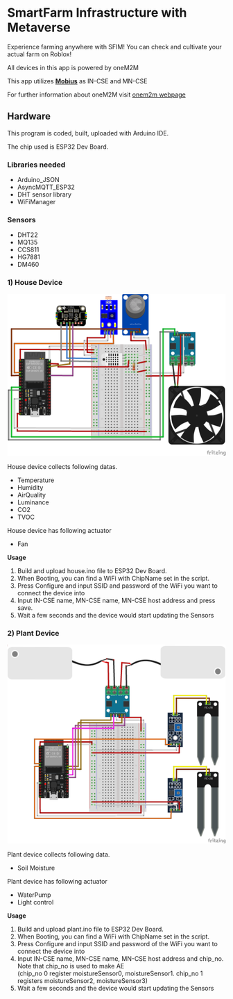 # SmartFarm Infrastructure with Metaverse
Experience farming anywhere with SFIM! You can check and cultivate your actual farm on Roblox!

All devices in this app is powered by oneM2M

This app utilizes [**Mobius**](https://github.com/IoTKETI/Mobius) as IN-CSE and MN-CSE

For further information about oneM2M visit [onem2m webpage](onem2m.org)
<br>

## Hardware

This program is coded, built, uploaded with Arduino IDE. 

The chip used is ESP32 Dev Board.

### Libraries needed

- Arduino_JSON
- AsyncMQTT_ESP32
- DHT sensor library
- WiFiManager

### Sensors

- DHT22
- MQ135
- CCS811
- HG7881
- DM460

### 1) House Device

![/images/HouseDevice.png](/images/HouseDevice.png)

House device collects following datas.

- Temperature
- Humidity
- AirQuality
- Luminance
- CO2
- TVOC

House device has following actuator

- Fan


**Usage**
1. Build and upload house.ino file to ESP32 Dev Board.
2. When Booting, you can find a WiFi with ChipName set in the script.
3. Press Configure and input SSID and password of the WiFi you want to connect the device into
4. Input IN-CSE name, MN-CSE name, MN-CSE host address and press save.
5. Wait a few seconds and the device would start updating the Sensors

### 2) Plant Device
![/images/HouseDevice.png](/images/PlantDevice.png)

Plant device collects following data.

- Soil Moisture


Plant device has following actuator
- WaterPump
- Light control

**Usage**
1. Build and upload plant.ino file to ESP32 Dev Board.
2. When Booting, you can find a WiFi with ChipName set in the script.
3. Press Configure and input SSID and password of the WiFi you want to connect the device into
4. Input IN-CSE name, MN-CSE name, MN-CSE host address and chip_no. Note that chip_no is used to make AE<br>
(chip_no 0 register moistureSensor0, moistureSensor1. chip_no 1 registers moistureSensor2, moistureSensor3)
5. Wait a few seconds and the device would start updating the Sensors
